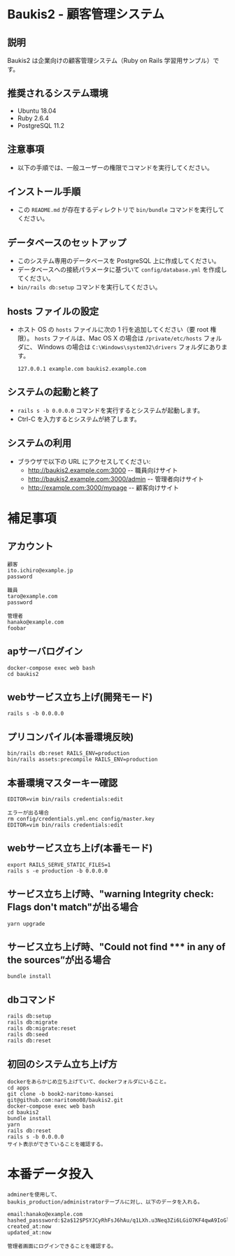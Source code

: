 # Baukis2 - 顧客管理システム

## 説明

Baukis2 は企業向けの顧客管理システム（Ruby on Rails 学習用サンプル）です。

## 推奨されるシステム環境

* Ubuntu 18.04
* Ruby 2.6.4
* PostgreSQL 11.2

## 注意事項

* 以下の手順では、一般ユーザーの権限でコマンドを実行してください。

## インストール手順

* この `README.md` が存在するディレクトリで `bin/bundle` コマンドを実行してください。

## データベースのセットアップ

* このシステム専用のデータベースを PostgreSQL 上に作成してください。
* データベースへの接続パラメータに基づいて `config/database.yml` を作成してください。
* `bin/rails db:setup` コマンドを実行してください。

## hosts ファイルの設定

* ホスト OS の `hosts` ファイルに次の 1 行を追加してください（要 root 権限）。
  `hosts` ファイルは、Mac OS X の場合は `/private/etc/hosts` フォルダに、
  Windows の場合は `C:\Windows\system32\drivers` フォルダにあります。

      127.0.0.1 example.com baukis2.example.com

## システムの起動と終了

* `rails s -b 0.0.0.0` コマンドを実行するとシステムが起動します。
* Ctrl-C を入力するとシステムが終了します。

## システムの利用

* ブラウザで以下の URL にアクセスしてください:
  * http://baukis2.example.com:3000 -- 職員向けサイト
  * http://baukis2.example.com:3000/admin -- 管理者向けサイト
  * http://example.com:3000/mypage -- 顧客向けサイト


# 補足事項

## アカウント
```
顧客
ito.ichiro@example.jp
password

職員
taro@example.com
password

管理者
hanako@example.com
foobar
```

## apサーバログイン
```
docker-compose exec web bash
cd baukis2
```

## webサービス立ち上げ(開発モード)
```
rails s -b 0.0.0.0
```

## プリコンパイル(本番環境反映)
```
bin/rails db:reset RAILS_ENV=production
bin/rails assets:precompile RAILS_ENV=production
```

## 本番環境マスターキー確認
```
EDITOR=vim bin/rails credentials:edit

エラーが出る場合
rm config/credentials.yml.enc config/master.key
EDITOR=vim bin/rails credentials:edit
```

## webサービス立ち上げ(本番モード)
```
export RAILS_SERVE_STATIC_FILES=1
rails s -e production -b 0.0.0.0
```

## サービス立ち上げ時、"warning Integrity check: Flags don't match"が出る場合
```
yarn upgrade
```

## サービス立ち上げ時、"Could not find *** in any of the sources”が出る場合
```
bundle install
```

## dbコマンド

```
rails db:setup
rails db:migrate
rails db:migrate:reset
rails db:seed
rails db:reset
```

## 初回のシステム立ち上げ方

```
dockerをあらかじめ立ち上げていて、dockerフォルダにいること。
cd apps
git clone -b book2-naritomo-kansei git@github.com:naritomo08/baukis2.git
docker-compose exec web bash
cd baukis2
bundle install
yarn
rails db:reset
rails s -b 0.0.0.0
サイト表示ができていることを確認する。
```

# 本番データ投入

```
adminerを使用して、
baukis_production/administratorテーブルに対し、以下のデータを入れる。

email:hanako@example.com
hashed_passsword:$2a$12$PSYJCyRhFsJ6hAu/q1LXh.u3Neq3Zi6LGiO7KF4qwA9IoGlz7.VDC
created_at:now
updated_at:now

管理者画面にログインできることを確認する。
```